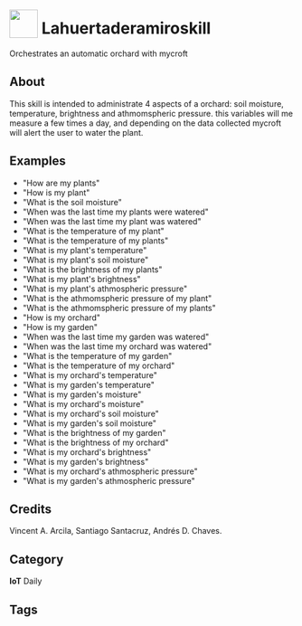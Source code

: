 # <img src="https://raw.githack.com/FortAwesome/Font-Awesome/master/svgs/solid/robot.svg" card_color="#40DBB0" width="50" height="50" style="vertical-align:bottom"/> Lahuertaderamiroskill
Orchestrates an automatic orchard with mycroft

## About
This skill is intended to administrate 4 aspects of a orchard: soil moisture, temperature, brightness and athmomspheric pressure. this variables will me measure a few times a day, and depending on the data collected mycroft will alert the user to water the plant.

## Examples
* "How are my plants"
* "How is my plant"
* "What is the soil moisture"
* "When was the last time my plants were watered"
* "When was the last time my plant was watered"
* "What is the temperature of my plant"
* "What is the temperature of my plants"
* "What is my plant's temperature"
* "What is my plant's soil moisture"
* "What is the brightness of my plants"
* "What is my plant's brightness"
* "What is my plant's athmospheric pressure"
* "What is the athmomspheric pressure of my plant"
* "What is the athmomspheric pressure of my plants"
* "How is my orchard"
* "How is my garden"
* "When was the last time my garden was watered"
* "When was the last time my orchard was watered"
* "What is the temperature of my garden"
* "What is the temperature of my orchard"
* "What is my orchard's temperature"
* "What is my garden's temperature"
* "What is my garden's moisture"
* "What is my orchard's moisture"
* "What is my orchard's soil moisture"
* "What is my garden's soil moisture"
* "What is the brightness of my garden"
* "What is the brightness of my orchard"
* "What is my orchard's brightness"
* "What is my garden's brightness"
* "What is my orchard's athmospheric pressure"
* "What is my garden's athmospheric pressure"

## Credits
Vincent A. Arcila, Santiago Santacruz, Andrés D. Chaves.

## Category
**IoT**
Daily

## Tags

